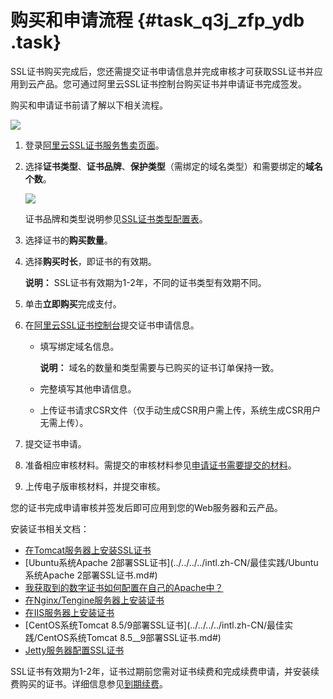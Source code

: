 # 购买和申请流程 {#task_q3j_zfp_ydb .task}

SSL证书购买完成后，您还需提交证书申请信息并完成审核才可获取SSL证书并应用到云产品。您可通过阿里云SSL证书控制台购买证书并申请证书完成签发。

购买和申请证书前请了解以下相关流程。

![](http://static-aliyun-doc.oss-cn-hangzhou.aliyuncs.com/assets/img/13561/15584397574177_zh-CN.jpg)

1.  登录[阿里云SSL证书服务售卖页面](https://common-buy-intl.aliyun.com/?commodityCode=cas_intl#/buy)。
2.  选择**证书类型**、**证书品牌**、**保护类型**（需绑定的域名类型）和需要绑定的**域名个数**。 

    ![](http://static-aliyun-doc.oss-cn-hangzhou.aliyuncs.com/assets/img/13561/15584397574176_zh-CN.png)

    证书品牌和类型说明参见[SSL证书类型配置表](../../../../intl.zh-CN/用户指南/选择并购买证书.md#table_ctj_1wp_yfb)。

3.  选择证书的**购买数量**。
4.  选择**购买时长**，即证书的有效期。 

    **说明：** SSL证书有效期为1-2年，不同的证书类型有效期不同。

5.  单击**立即购买**完成支付。
6.  在[阿里云SSL证书控制台](https://yundunnext.console.aliyun.com/?p=cas#/overview)提交证书申请信息。 
    -   填写绑定域名信息。

        **说明：** 域名的数量和类型需要与已购买的证书订单保持一致。

    -   完整填写其他申请信息。
    -   上传证书请求CSR文件（仅手动生成CSR用户需上传，系统生成CSR用户无需上传）。
7.  提交证书申请。
8.  准备相应审核材料。需提交的审核材料参见[申请证书需要提交的材料](../../../../intl.zh-CN/用户指南/申请和提交审核.md#image_ypl_h3r_yfb)。
9.  上传电子版审核材料，并提交审核。

您的证书完成申请审核并签发后即可应用到您的Web服务器和云产品。

安装证书相关文档：

-   [在Tomcat服务器上安装SSL证书](../../../../intl.zh-CN/用户指南/下载证书并安装到其他服务器/Tomcat服务器安装SSL证书/安装PFX格式证书.md#)
-   [Ubuntu系统Apache 2部署SSL证书](../../../../intl.zh-CN/最佳实践/Ubuntu系统Apache 2部署SSL证书.md#)
-   [我获取到的数字证书如何配置在自己的Apache中？](../../../../intl.zh-CN/常见问题/常见问题/我获取到的数字证书如何配置在自己的Apache中？.md#)
-   [在Nginx/Tengine服务器上安装证书](../../../../intl.zh-CN/用户指南/下载证书并安装到其他服务器/在Nginx__Tengine服务器上安装证书.md#)
-   [在IIS服务器上安装证书](../../../../intl.zh-CN/用户指南/下载证书并安装到其他服务器/在IIS服务器上安装证书.md#)
-   [CentOS系统Tomcat 8.5/9部署SSL证书](../../../../intl.zh-CN/最佳实践/CentOS系统Tomcat 8.5__9部署SSL证书.md#)
-   [Jetty服务器配置SSL证书](../../../../intl.zh-CN/常见问题/常见问题/Jetty服务器配置SSL证书.md#)

SSL证书有效期为1-2年，证书过期前您需对证书续费和完成续费申请，并安装续费购买的证书。详细信息参见[到期续费](intl.zh-CN/产品定价/到期续费.md#)。

